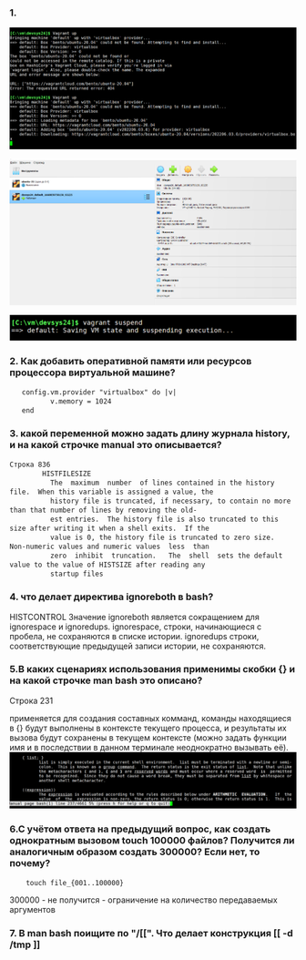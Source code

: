 ### 1.
![screnshot#1](https://github.com/nak2nak/devops-netology/blob/main/img/3-1-001.png)

![screnshot#2](https://github.com/nak2nak/devops-netology/blob/main/img/3-1-002.png)

![screnshot#2](https://github.com/nak2nak/devops-netology/blob/main/img/3-1-003.png)
### 2. Как добавить оперативной памяти или ресурсов процессора виртуальной машине?
       config.vm.provider "virtualbox" do |v|
              v.memory = 1024
       end

### 3. какой переменной можно задать длину журнала history, и на какой строчке manual это описывается?
    Строка 836
            HISTFILESIZE
              The  maximum  number  of lines contained in the history file.  When this variable is assigned a value, the
              history file is truncated, if necessary, to contain no more than that number of lines by removing the old‐
              est entries.  The history file is also truncated to this size after writing it when a shell exits.  If the
              value is 0, the history file is truncated to zero size.  Non-numeric values and numeric values  less  than
              zero  inhibit  truncation.   The  shell  sets the default value to the value of HISTSIZE after reading any
              startup files

### 4. что делает директива ignoreboth в bash?
HISTCONTROL
Значение ignoreboth является сокращением для ignorespace и ignoredups.
ignorespace, строки, начинающиеся с пробела, не сохраняются в списке истории. 
ignoredups строки, соответствующие предыдущей записи истории, не сохраняются. 

### 5.В каких сценариях использования применимы скобки {} и на какой строчке man bash это описано?
Строка 231


применяется для создания составных комманд, команды находящиеся в {} будут выполнены в контексте текущего процесса, и результаты их вызова будут сохранены в текущем контексте (можно задать функции имя и в последствии в данном терминале неоднократно вызывать её).    
![screnshot#1](https://github.com/nak2nak/devops-netology/blob/main/img/3-1-004.png)    


### 6.С учётом ответа на предыдущий вопрос, как создать однократным вызовом touch 100000 файлов? Получится ли аналогичным образом создать 300000? Если нет, то почему?

        touch file_{001..100000}
300000 - не получится - ограничение на количество передаваемых аргументов

### 7. В man bash поищите по "/\[\[". Что делает конструкция [[ -d /tmp ]]

